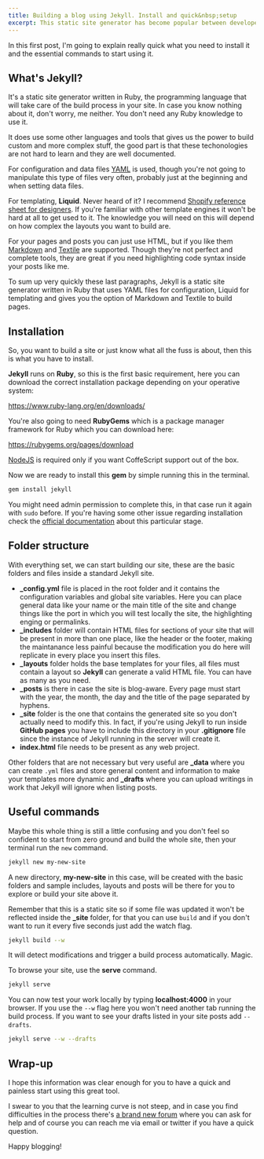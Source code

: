 ```yaml
---
title: Building a blog using Jekyll. Install and quick&nbsp;setup
excerpt: This static site generator has become popular between developers because of its simplicity and the fact that runs in GitHub pages, a place in the web we the developers feel confortable working in.
---
```


In this first post, I'm going to explain really quick what you need to install it and the essential commands to start using it.

## What's Jekyll?

It's a static site generator written in Ruby, the programming language that will take care of the build process in your site. In case you know nothing about it, don't worry, me neither. You don't need any Ruby knowledge to use it.

It does use some other languages and tools that gives us the power to build custom and more complex stuff, the good part is that these techonologies are not hard to learn and they are well documented.

For configuration and data files <a href="https://en.wikipedia.org/?title=YAML" target="_blank">YAML</a> is used, though you're not going to manipulate this type of files very often, probably just at the beginning and when setting data files.

For templating, **Liquid**. Never heard of it? I recommend <a href="https://github.com/Shopify/liquid/wiki/Liquid-for-Designers" target="_blank">Shopify reference sheet for designers</a>. If you're familiar with other template engines it won't be hard at all to get used to it. The knowledge you will need on this will depend on how complex the layouts you want to build are.

For your pages and posts you can just use HTML, but if you like them <a href="https://guides.github.com/features/mastering-markdown/" target="_blank">Markdown</a> and <a href="https://gist.github.com/LeRoove/1536449" target="_blank">Textile</a> are supported. Though they're not perfect and complete tools, they are great if you need highlighting code syntax inside your posts like me.

To sum up very quickly these last paragraphs, Jekyll is a static site generator written in Ruby that uses YAML files for configuration, Liquid for templating and gives you the option of Markdown and Textile to build pages.

## Installation

So, you want to build a site or just know what all the fuss is about, then this is what you have to install.

**Jekyll** runs on **Ruby**, so this is the first basic requirement, here you can download the correct installation package depending on your operative system:

<a href="https://www.ruby-lang.org/en/downloads/" target="_blank">https://www.ruby-lang.org/en/downloads/</a>

You're also going to need **RubyGems** which is a package manager framework for Ruby which you can download here:

<a href="https://rubygems.org/pages/download" target="_blank">https://rubygems.org/pages/download</a>

<a href="https://www.nodejs.org" target="_blank">NodeJS</a> is required only if you want CoffeScript support out of the box.

Now we are ready to install this **gem** by simple running this in the terminal.

```bash
gem install jekyll
```

You might need admin permission to complete this, in that case run it again with ```sudo``` before. If you're having some other issue regarding installation check the <a href="http://jekyllrb.com/docs/installation/" target="_blank">official documentation</a> about this particular stage.

## Folder structure

With everything set, we can start building our site, these are the basic folders and files inside a standard Jekyll site.

- **_config.yml** file is placed in the root folder and it contains the configuration variables and global site variables. Here you can place general data like your name or the main title of the site and change things like the port in which you will test locally the site, the highlighting enging or permalinks.
- **_includes** folder will contain HTML files for sections of your site that will be present in more than one place, like the header or the footer, making the maintanance less painful because the modification you do here will replicate in every place you insert this files.
- **_layouts** folder holds the base templates for your files, all files must contain a layout so **Jekyll** can generate a valid HTML file. You can have as many as you need.
- **_posts** is there in case the site is blog-aware. Every page must start with the year, the month, the day and the title of the page separated by hyphens.
- **_site** folder is the one that contains the generated site so you don't actually need to modify this. In fact, if you're using Jekyll to run inside **GitHub pages** you have to include this directory in your **.gitignore** file since the instance of Jekyll running in the server will create it.
- **index.html** file needs to be present as any web project.

Other folders that are not necessary but very useful are **_data** where you can create ```.yml``` files and store general content and information to make your templates more dynamic and **_drafts** where you can upload writings in work that Jekyll will ignore when listing posts.

## Useful commands

Maybe this whole thing is still a little confusing and you don't feel so confident to start from zero ground and build the whole site, then your terminal run the ```new``` command.

```bash
jekyll new my-new-site
```

A new directory, **my-new-site** in this case, will be created with the basic folders and sample includes, layouts and posts will be there for you to explore or build your site above it.

Remember that this is a static site so if some file was updated it won't be reflected inside the **_site** folder, for that you can use ```build``` and if you don't want to run it every five seconds just add the watch flag.

```bash
jekyll build --w
```

It will detect modifications and trigger a build process automatically. Magic.

To browse your site, use the **serve** command.

```bash
jekyll serve
```

You can now test your work locally by typing **localhost:4000** in your browser. If you use the ```--w``` flag here you won't need another tab running the build process. If you want to see your drafts listed in your site posts add ```--drafts```.

```bash
jekyll serve --w --drafts
```

## Wrap-up

I hope this information was clear enough for you to have a quick and painless start using this great tool.

I swear to you that the learning curve is not steep, and in case you find difficulties in the process there's <a href="https://talk.jekyllrb.com" target="_blank">a brand new forum</a> where you can ask for help and of course you can reach me via email or twitter if you have a quick question.

Happy blogging!
